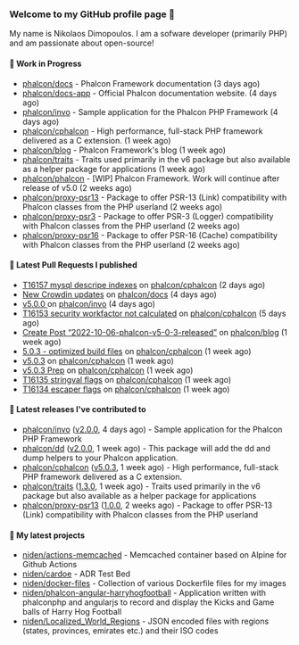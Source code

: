 ### Welcome to my GitHub profile page 👋

My name is Nikolaos Dimopoulos. I am a sofware developer (primarily PHP) and am passionate about open-source!

#### 👷 Work in Progress

- [phalcon/docs](https://github.com/phalcon/docs) - Phalcon Framework documentation (3 days ago)
- [phalcon/docs-app](https://github.com/phalcon/docs-app) - Official Phalcon documentation website. (4 days ago)
- [phalcon/invo](https://github.com/phalcon/invo) - Sample application for the Phalcon PHP Framework (4 days ago)
- [phalcon/cphalcon](https://github.com/phalcon/cphalcon) - High performance, full-stack PHP framework delivered as a C extension. (1 week ago)
- [phalcon/blog](https://github.com/phalcon/blog) - Phalcon Framework&#39;s blog (1 week ago)
- [phalcon/traits](https://github.com/phalcon/traits) - Traits used primarily in the v6 package but also available as a helper package for applications (1 week ago)
- [phalcon/phalcon](https://github.com/phalcon/phalcon) - [WIP] Phalcon Framework. Work will continue after release of v5.0 (2 weeks ago)
- [phalcon/proxy-psr13](https://github.com/phalcon/proxy-psr13) - Package to offer PSR-13 (Link) compatibility with Phalcon classes from the PHP userland (2 weeks ago)
- [phalcon/proxy-psr3](https://github.com/phalcon/proxy-psr3) - Package to offer PSR-3 (Logger) compatibility with Phalcon classes from the PHP userland (2 weeks ago)
- [phalcon/proxy-psr16](https://github.com/phalcon/proxy-psr16) - Package to offer PSR-16 (Cache) compatibility with Phalcon classes from the PHP userland (2 weeks ago)

#### 🔨 Latest Pull Requests I published

- [T16157 mysql descripe indexes](https://github.com/phalcon/cphalcon/pull/16158) on [phalcon/cphalcon](https://github.com/phalcon/cphalcon) (2 days ago)
- [New Crowdin updates](https://github.com/phalcon/docs/pull/3094) on [phalcon/docs](https://github.com/phalcon/docs) (4 days ago)
- [v5.0.0 ](https://github.com/phalcon/invo/pull/96) on [phalcon/invo](https://github.com/phalcon/invo) (4 days ago)
- [T16153 security workfactor not calculated](https://github.com/phalcon/cphalcon/pull/16154) on [phalcon/cphalcon](https://github.com/phalcon/cphalcon) (5 days ago)
- [Create Post “2022-10-06-phalcon-v5-0-3-released”](https://github.com/phalcon/blog/pull/513) on [phalcon/blog](https://github.com/phalcon/blog) (1 week ago)
- [5.0.3 - optimized build files](https://github.com/phalcon/cphalcon/pull/16143) on [phalcon/cphalcon](https://github.com/phalcon/cphalcon) (1 week ago)
- [v5.0.3](https://github.com/phalcon/cphalcon/pull/16142) on [phalcon/cphalcon](https://github.com/phalcon/cphalcon) (1 week ago)
- [v5.0.3 Prep](https://github.com/phalcon/cphalcon/pull/16140) on [phalcon/cphalcon](https://github.com/phalcon/cphalcon) (1 week ago)
- [T16135 stringval flags](https://github.com/phalcon/cphalcon/pull/16138) on [phalcon/cphalcon](https://github.com/phalcon/cphalcon) (1 week ago)
- [T16134 escaper flags](https://github.com/phalcon/cphalcon/pull/16136) on [phalcon/cphalcon](https://github.com/phalcon/cphalcon) (1 week ago)

#### 🔭 Latest releases I've contributed to

- [phalcon/invo](https://github.com/phalcon/invo) ([v2.0.0](https://github.com/phalcon/invo/releases/tag/v2.0.0), 4 days ago) - Sample application for the Phalcon PHP Framework
- [phalcon/dd](https://github.com/phalcon/dd) ([v2.0.0](https://github.com/phalcon/dd/releases/tag/v2.0.0), 1 week ago) - This package will add the dd and dump helpers to your Phalcon application.
- [phalcon/cphalcon](https://github.com/phalcon/cphalcon) ([v5.0.3](https://github.com/phalcon/cphalcon/releases/tag/v5.0.3), 1 week ago) - High performance, full-stack PHP framework delivered as a C extension.
- [phalcon/traits](https://github.com/phalcon/traits) ([1.3.0](https://github.com/phalcon/traits/releases/tag/1.3.0), 1 week ago) - Traits used primarily in the v6 package but also available as a helper package for applications
- [phalcon/proxy-psr13](https://github.com/phalcon/proxy-psr13) ([1.0.0](https://github.com/phalcon/proxy-psr13/releases/tag/1.0.0), 2 weeks ago) - Package to offer PSR-13 (Link) compatibility with Phalcon classes from the PHP userland

#### 🌱 My latest projects

- [niden/actions-memcached](https://github.com/niden/actions-memcached) - Memcached container based on Alpine for Github Actions
- [niden/cardoe](https://github.com/niden/cardoe) - ADR Test Bed
- [niden/docker-files](https://github.com/niden/docker-files) - Collection of various Dockerfile files for my images
- [niden/phalcon-angular-harryhogfootball](https://github.com/niden/phalcon-angular-harryhogfootball) - Application written with phalconphp and angularjs to record and display the Kicks and Game balls of Harry Hog Football
- [niden/Localized_World_Regions](https://github.com/niden/Localized_World_Regions) - JSON encoded files with regions (states, provinces, emirates etc.) and their ISO codes


